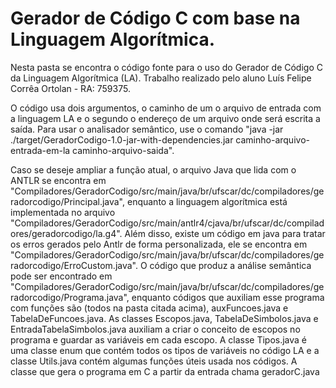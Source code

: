 # Gerador de Código C com base na Linguagem Algorítmica.

Nesta pasta se encontra o código fonte para o uso do Gerador de Código C da Linguagem Algorítmica (LA).  Trabalho realizado pelo aluno Luís Felipe Corrêa Ortolan - RA: 759375.

O código usa dois argumentos, o caminho de um o arquivo de entrada com a linguagem LA e o segundo o endereço de um arquivo onde será escrita a saída.
Para usar o analisador semântico, use o comando "java -jar ./target/GeradorCodigo-1.0-jar-with-dependencies.jar  caminho-arquivo-entrada-em-la caminho-arquivo-saida".

Caso se deseje ampliar a função atual, o arquivo Java que lida com o ANTLR se encontra em "Compiladores/GeradorCodigo/src/main/java/br/ufscar/dc/compiladores/geradorcodigo/Principal.java", enquanto a linguagem algorítmica está implementada no arquivo "Compiladores/GeradorCodigo/src/main/antlr4/cjava/br/ufscar/dc/compiladores/geradorcodigo/la.g4". Além disso, existe um código em java para tratar os erros gerados pelo Antlr de forma personalizada, ele se encontra em "Compiladores/GeradorCodigo/src/main/java/br/ufscar/dc/compiladores/geradorcodigo/ErroCustom.java". O código que produz a análise semântica pode ser encontrado em "Compiladores/GeradorCodigo/src/main/java/br/ufscar/dc/compiladores/geradorcodigo/Programa.java", enquanto códigos que auxiliam esse programa com funções são (todos na pasta citada acima), auxFuncoes.java e TabelaDeFuncoes.java. As classes Escopos.java, TabelaDeSimbolos.java e EntradaTabelaSimbolos.java auxiliam a criar o conceito de escopos no programa e guardar as variáveis em cada escopo. A classe Tipos.java é uma classe enum que contém todos os tipos de variáveis no código LA e a classe Utils.java contém algumas funções úteis usada nos códigos. A classe que gera o programa em C a partir da entrada chama geradorC.java